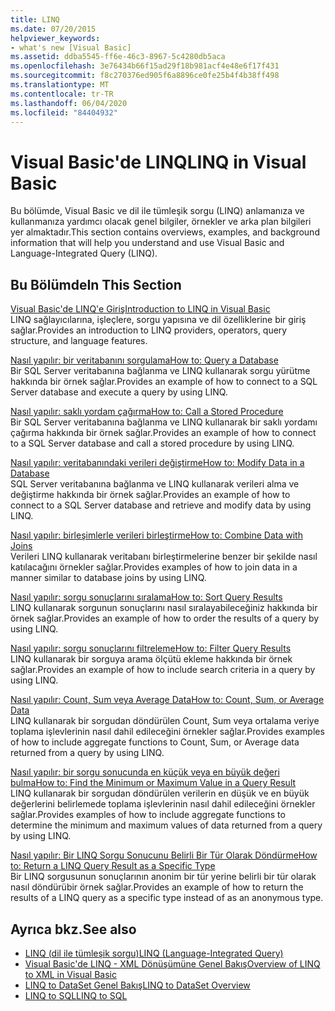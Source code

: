 ```yaml
---
title: LINQ
ms.date: 07/20/2015
helpviewer_keywords:
- what's new [Visual Basic]
ms.assetid: ddba5545-ff6e-46c3-8967-5c4280db5aca
ms.openlocfilehash: 3e76434b66f15ad29f18b981acf4e48e6f17f431
ms.sourcegitcommit: f8c270376ed905f6a8896ce0fe25b4f4b38ff498
ms.translationtype: MT
ms.contentlocale: tr-TR
ms.lasthandoff: 06/04/2020
ms.locfileid: "84404932"
---
```

# <a name="linq-in-visual-basic"></a><span data-ttu-id="0d439-102">Visual Basic'de LINQ</span><span class="sxs-lookup"><span data-stu-id="0d439-102">LINQ in Visual Basic</span></span>
<span data-ttu-id="0d439-103">Bu bölümde, Visual Basic ve dil ile tümleşik sorgu (LINQ) anlamanıza ve kullanmanıza yardımcı olacak genel bilgiler, örnekler ve arka plan bilgileri yer almaktadır.</span><span class="sxs-lookup"><span data-stu-id="0d439-103">This section contains overviews, examples, and background information that will help you understand and use Visual Basic and Language-Integrated Query (LINQ).</span></span>  
  
## <a name="in-this-section"></a><span data-ttu-id="0d439-104">Bu Bölümde</span><span class="sxs-lookup"><span data-stu-id="0d439-104">In This Section</span></span>  
 [<span data-ttu-id="0d439-105">Visual Basic'de LINQ'e Giriş</span><span class="sxs-lookup"><span data-stu-id="0d439-105">Introduction to LINQ in Visual Basic</span></span>](introduction-to-linq.md)  
 <span data-ttu-id="0d439-106">LINQ sağlayıcılarına, işleçlere, sorgu yapısına ve dil özelliklerine bir giriş sağlar.</span><span class="sxs-lookup"><span data-stu-id="0d439-106">Provides an introduction to LINQ providers, operators, query structure, and language features.</span></span>  
  
 [<span data-ttu-id="0d439-107">Nasıl yapılır: bir veritabanını sorgulama</span><span class="sxs-lookup"><span data-stu-id="0d439-107">How to: Query a Database</span></span>](how-to-query-a-database-by-using-linq.md)  
 <span data-ttu-id="0d439-108">Bir SQL Server veritabanına bağlanma ve LINQ kullanarak sorgu yürütme hakkında bir örnek sağlar.</span><span class="sxs-lookup"><span data-stu-id="0d439-108">Provides an example of how to connect to a SQL Server database and execute a query by using LINQ.</span></span>  
  
 [<span data-ttu-id="0d439-109">Nasıl yapılır: saklı yordam çağırma</span><span class="sxs-lookup"><span data-stu-id="0d439-109">How to: Call a Stored Procedure</span></span>](how-to-call-a-stored-procedure-by-using-linq.md)  
 <span data-ttu-id="0d439-110">Bir SQL Server veritabanına bağlanma ve LINQ kullanarak bir saklı yordamı çağırma hakkında bir örnek sağlar.</span><span class="sxs-lookup"><span data-stu-id="0d439-110">Provides an example of how to connect to a SQL Server database and call a stored procedure by using LINQ.</span></span>  
  
 [<span data-ttu-id="0d439-111">Nasıl yapılır: veritabanındaki verileri değiştirme</span><span class="sxs-lookup"><span data-stu-id="0d439-111">How to: Modify Data in a Database</span></span>](how-to-modify-data-in-a-database-by-using-linq.md)  
 <span data-ttu-id="0d439-112">SQL Server veritabanına bağlanma ve LINQ kullanarak verileri alma ve değiştirme hakkında bir örnek sağlar.</span><span class="sxs-lookup"><span data-stu-id="0d439-112">Provides an example of how to connect to a SQL Server database and retrieve and modify data by using LINQ.</span></span>  
  
 [<span data-ttu-id="0d439-113">Nasıl yapılır: birleşimlerle verileri birleştirme</span><span class="sxs-lookup"><span data-stu-id="0d439-113">How to: Combine Data with Joins</span></span>](how-to-combine-data-with-linq-by-using-joins.md)  
 <span data-ttu-id="0d439-114">Verileri LINQ kullanarak veritabanı birleştirmelerine benzer bir şekilde nasıl katılacağını örnekler sağlar.</span><span class="sxs-lookup"><span data-stu-id="0d439-114">Provides examples of how to join data in a manner similar to database joins by using LINQ.</span></span>  
  
 [<span data-ttu-id="0d439-115">Nasıl yapılır: sorgu sonuçlarını sıralama</span><span class="sxs-lookup"><span data-stu-id="0d439-115">How to: Sort Query Results</span></span>](how-to-sort-query-results-by-using-linq.md)  
 <span data-ttu-id="0d439-116">LINQ kullanarak sorgunun sonuçlarını nasıl sıralayabileceğiniz hakkında bir örnek sağlar.</span><span class="sxs-lookup"><span data-stu-id="0d439-116">Provides an example of how to order the results of a query by using LINQ.</span></span>  
  
 [<span data-ttu-id="0d439-117">Nasıl yapılır: sorgu sonuçlarını filtreleme</span><span class="sxs-lookup"><span data-stu-id="0d439-117">How to: Filter Query Results</span></span>](how-to-filter-query-results-by-using-linq.md)  
 <span data-ttu-id="0d439-118">LINQ kullanarak bir sorguya arama ölçütü ekleme hakkında bir örnek sağlar.</span><span class="sxs-lookup"><span data-stu-id="0d439-118">Provides an example of how to include search criteria in a query by using LINQ.</span></span>  
  
 [<span data-ttu-id="0d439-119">Nasıl yapılır: Count, Sum veya Average Data</span><span class="sxs-lookup"><span data-stu-id="0d439-119">How to: Count, Sum, or Average Data</span></span>](how-to-count-sum-or-average-data-by-using-linq.md)  
 <span data-ttu-id="0d439-120">LINQ kullanarak bir sorgudan döndürülen Count, Sum veya ortalama veriye toplama işlevlerinin nasıl dahil edileceğini örnekler sağlar.</span><span class="sxs-lookup"><span data-stu-id="0d439-120">Provides examples of how to include aggregate functions to Count, Sum, or Average data returned from a query by using LINQ.</span></span>  
  
 [<span data-ttu-id="0d439-121">Nasıl yapılır: bir sorgu sonucunda en küçük veya en büyük değeri bulma</span><span class="sxs-lookup"><span data-stu-id="0d439-121">How to: Find the Minimum or Maximum Value in a Query Result</span></span>](how-to-find-the-minimum-or-maximum-value-in-a-query-result.md)  
 <span data-ttu-id="0d439-122">LINQ kullanarak bir sorgudan döndürülen verilerin en düşük ve en büyük değerlerini belirlemede toplama işlevlerinin nasıl dahil edileceğini örnekler sağlar.</span><span class="sxs-lookup"><span data-stu-id="0d439-122">Provides examples of how to include aggregate functions to determine the minimum and maximum values of data returned from a query by using LINQ.</span></span>  
  
 [<span data-ttu-id="0d439-123">Nasıl yapılır: Bir LINQ Sorgu Sonucunu Belirli Bir Tür Olarak Döndürme</span><span class="sxs-lookup"><span data-stu-id="0d439-123">How to: Return a LINQ Query Result as a Specific Type</span></span>](how-to-return-a-linq-query-result-as-a-specific-type.md)  
 <span data-ttu-id="0d439-124">Bir LINQ sorgusunun sonuçlarının anonim bir tür yerine belirli bir tür olarak nasıl döndürübir örnek sağlar.</span><span class="sxs-lookup"><span data-stu-id="0d439-124">Provides an example of how to return the results of a LINQ query as a specific type instead of as an anonymous type.</span></span>  
  
## <a name="see-also"></a><span data-ttu-id="0d439-125">Ayrıca bkz.</span><span class="sxs-lookup"><span data-stu-id="0d439-125">See also</span></span>

- [<span data-ttu-id="0d439-126">LINQ (dil ile tümleşik sorgu)</span><span class="sxs-lookup"><span data-stu-id="0d439-126">LINQ (Language-Integrated Query)</span></span>](../../concepts/linq/index.md)
- [<span data-ttu-id="0d439-127">Visual Basic'de LINQ - XML Dönüşümüne Genel Bakış</span><span class="sxs-lookup"><span data-stu-id="0d439-127">Overview of LINQ to XML in Visual Basic</span></span>](../xml/overview-of-linq-to-xml.md)
- [<span data-ttu-id="0d439-128">LINQ to DataSet Genel Bakış</span><span class="sxs-lookup"><span data-stu-id="0d439-128">LINQ to DataSet Overview</span></span>](../../../../framework/data/adonet/linq-to-dataset-overview.md)
- [<span data-ttu-id="0d439-129">LINQ to SQL</span><span class="sxs-lookup"><span data-stu-id="0d439-129">LINQ to SQL</span></span>](../../../../framework/data/adonet/sql/linq/index.md)
